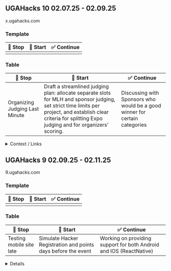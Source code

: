 ## UGAHacks 10 02.07.25 - 02.09.25

x.ugahacks.com

<!--- Directors: copy the 3-column row, keep sentences brief  -->

### Template

| 🛑 **Stop**   | 🚀 **Start**  | ✅ **Continue** |
| ------------- | ------------- | --------------- |
| <!-- item --> | <!-- item --> | <!-- item -->   |

<!-- por -->
<!-- We could divide up tables by each team? But issues can be team-independent so it doesn't really matter. -->

### Table

| 🛑 **Stop**                    | 🚀 **Start**                                                                                                                                                                                                    | ✅ **Continue**                                                            |
| ------------------------------ | --------------------------------------------------------------------------------------------------------------------------------------------------------------------------------------------------------------- | -------------------------------------------------------------------------- |
| Organizing Judging Last Minute | Draft a streamlined judging plan: allocate separate slots for MLH and sponsor judging, set strict time limits per project, and establish clear criteria for splitting Expo judging and for organizers’ scoring. | Discussing with Sponsors who would be a good winner for certain categories |

<details>
<summary>Context / Links</summary>
:3
<!-- 
- Incident report: [/docs/postmortems/2025-02-wifi-outage.md](../postmortems/2025-02-wifi-outage.md) -->
<!-- - Metrics dashboard snapshot: ![]() -->

</details>

## UGAHacks 9 02.09.25 - 02.11.25

9.ugahacks.com

<!--- Directors: copy the 3-column row, keep sentences brief  -->

### Template

| 🛑 **Stop**   | 🚀 **Start**  | ✅ **Continue** |
| ------------- | ------------- | --------------- |
| <!-- item --> | <!-- item --> | <!-- item -->   |

### Table

| 🛑 **Stop**              | 🚀 **Start**                                                  | ✅ **Continue**                                                     |
| ------------------------ | ------------------------------------------------------------- | ------------------------------------------------------------------- |
| Testing mobile site late | Simulate Hacker Registration and points days before the event | Working on providing support for both Android and IOS (ReactNative) |

<details>
